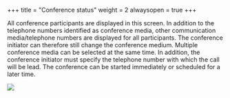 +++
title = "Conference status"
weight = 2
alwaysopen = true
+++

All conference participants are displayed in this screen. In addition to
the telephone numbers identified as conference media, other
communication media/telephone numbers are displayed for all
participants. The conference initiator can therefore still change the
conference medium. Multiple conference media can be selected at the same
time. In addition, the conference initiator must specify the telephone
number with which the call will be lead. The conference can be started
immediately or scheduled for a later time.

![](/img/telefonconferenc_en.58429c805dbb99231f25e072317117f4.png)




